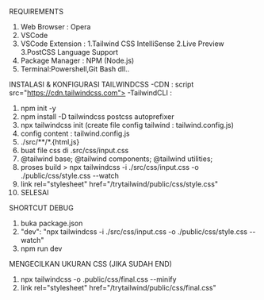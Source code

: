 REQUIREMENTS
1. Web Browser : Opera
2. VSCode
3. VSCode Extension : 1.Tailwind CSS IntelliSense 2.Live Preview 3.PostCSS Language Support
4. Package Manager : NPM (Node.js)
5. Terminal:Powershell,Git Bash dll..



INSTALASI & KONFIGURASI TAILWINDCSS
-CDN : script src="https://cdn.tailwindcss.com"></script>
-TailwindCLI :
1. npm init -y
2. npm install -D tailwindcss postcss autoprefixer
3. npx tailwindcss init (create file config tailwind : tailwind.config.js)
4. config content : tailwind.config.js
5. ./src/**/*.{html,js}
6. buat file css di .src/css/input.css
7. @tailwind base;
   @tailwind components;
   @tailwind utilities;  
8. proses build > npx tailwindcss -i ./src/css/input.css -o ./public/css/style.css --watch
9.  link rel="stylesheet" href="/trytailwind/public/css/style.css" 
10.  SELESAI


SHORTCUT DEBUG
1. buka package.json
2. "dev": "npx tailwindcss -i ./src/css/input.css -o ./public/css/style.css --watch"
3. npm run dev

MENGECILKAN UKURAN CSS (JIKA SUDAH END)
1. npx tailwindcss -o .public/css/final.css --minify
2. link rel="stylesheet" href="/trytailwind/public/css/final.css" 
